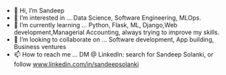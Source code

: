 - 👋 Hi, I’m Sandeep 
- 👀 I’m interested in ... Data Science, Software Engineering, MLOps.
- 🌱 I’m currently learning ... Python, Flask, ML, Django,Web development,Managerial Accounting, always trying to improve my skills. 
- 💞️ I’m looking to collaborate on ... Software development, App building, Business ventures
- 📫 How to reach me ... DM @ LinkedIn: search for Sandeep Solanki, or follow www.linkedin.com/in/sandeepsolanki

<!---
manoritesandeep/manoritesandeep is a ✨ special ✨ repository because its `README.md` (this file) appears on your GitHub profile.
You can click the Preview link to take a look at your changes.
--->
